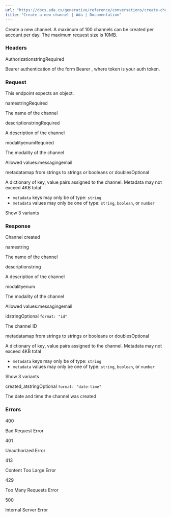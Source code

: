 ```yaml
---
url: "https://docs.ada.cx/generative/reference/conversations/create-channel"
title: "Create a new channel | Ada | Documentation"
---
```


Create a new channel. A maximum of 100 channels can be created per account per day. The maximum request size is 10MB.

### Headers

AuthorizationstringRequired

Bearer authentication of the form Bearer <token>, where token is your auth token.

### Request

This endpoint expects an object.

namestringRequired

The name of the channel

descriptionstringRequired

A description of the channel

modalityenumRequired

The modality of the channel

Allowed values:messagingemail

metadatamap from strings to strings or booleans or doublesOptional

A dictionary of key, value pairs assigned to the channel. Metadata may not exceed 4KB total

- `metadata` keys may only be of type: `string`
- `metadata` values may only be one of type: `string`, `boolean`, or `number`

Show 3 variants

### Response

Channel created

namestring

The name of the channel

descriptionstring

A description of the channel

modalityenum

The modality of the channel

Allowed values:messagingemail

idstringOptional `format: "id"`

The channel ID

metadatamap from strings to strings or booleans or doublesOptional

A dictionary of key, value pairs assigned to the channel. Metadata may not exceed 4KB total

- `metadata` keys may only be of type: `string`
- `metadata` values may only be one of type: `string`, `boolean`, or `number`

Show 3 variants

created\_atstringOptional `format: "date-time"`

The date and time the channel was created

### Errors

400

Bad Request Error

401

Unauthorized Error

413

Content Too Large Error

429

Too Many Requests Error

500

Internal Server Error